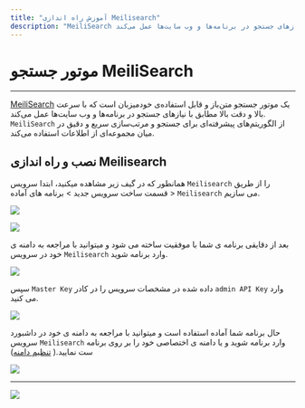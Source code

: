```yaml
---
title: "آموزش راه اندازی Meilisearch"
description: "MeiliSearch یک موتور جستجو متن‌باز و قابل استفاده‌ی خودمیزبان است که با سرعت بالا و دقت بالا مطابق با نیازهای جستجو در برنامه‌ها و وب سایت‌ها عمل می‌کند."
---
```


# موتور جستجو MeiliSearch
---

[MeiliSearch](https://chabokan.net/services/meilisearch/) یک موتور جستجو متن‌باز و قابل استفاده‌ی خودمیزبان است که با سرعت بالا و دقت بالا مطابق با نیازهای جستجو در برنامه‌ها و وب سایت‌ها عمل می‌کند. `MeiliSearch` از الگوریتم‌های پیشرفته‌ای برای جستجو و مرتب‌سازی سریع و دقیق در میان مجموعه‌ای از اطلاعات استفاده می‌کند.

## نصب و راه اندازی Meilisearch

همانطور که در گیف زیر مشاهده میکنید، ابتدا سرویس `Meilisearch` را از طریق قسمت ساخت سرویس جدید > برنامه های آماده > `Meilisearch` می سازیم.

![](https://s1.chabokan.net/docs/gifs/meilisearch-install.gif)

![](https://s1.chabokan.net/docs/images/meilisearch-platform-docs-1.jpg)

بعد از دقایقی برنامه ی شما با موفقیت ساخته می شود و میتوانید با مراجعه به دامنه ی خود در سرویس `Meilisearch` وارد برنامه شوید.

![](https://s1.chabokan.net/docs/images/meilisearch-platform-docs-2.jpg)

سپس `Master Key` داده شده در مشخصات سرویس را در کادر `admin API Key` وارد می کنید.

![](https://s1.chabokan.net/docs/images/meilisearch3.png)

حال برنامه شما آماده استفاده است و میتوانید با مراجعه به دامنه ی خود در داشبورد سرویس `Meilisearch` وارد برنامه شوید و یا دامنه ی اختصاصی خود را بر روی برنامه ست نمایید.( [تنظیم دامنه](https://docs.chabokan.net/features/domains/))

![](https://s1.chabokan.net/docs/images/meilisearch2.jpg)

---
<a href="https://hub.chabokan.net/fa/services/create/meilisearch" ><img src="https://s1.chabokan.net/docs/images/meilisearch-banner.png" /></a>